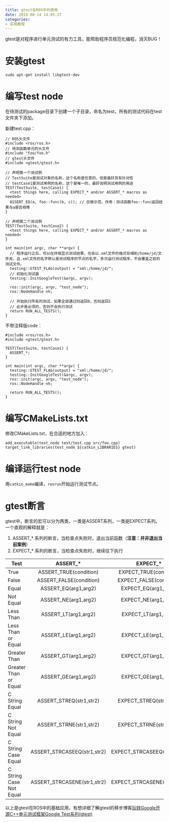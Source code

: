 ```yaml
---
title: gtest在ROS中的使用
date: 2018-08-14 14:05:27
categories: 
- 实用教程
---
```


gtest是对程序进行单元测试的有力工具，能帮助程序员规范化编程，消灭BUG！

# 安装gtest

```
sudo apt-get install libgtest-dev
```

# 编写test node

在待测试的package目录下创建一个子目录，命名为test，所有的测试代码在test文件夹下添加。

新建test.cpp：

```
// ROS头文件
#include <ros/ros.h>
// 待测函数单元的头文件
#include "foo/foo.h"
// gtest头文件
#include <gtest/gtest.h>

// 声明第一个测试例
// TestSuite是测试对象的名称，这个名称是任意的，但是最好具有针对性
// testCase1是测试用例的名称，这个是唯一的，最好说明测试用例的用途
TEST(TestSuite, testCase1) {
  <test things here, calling EXPECT_* and/or ASSERT_* macros as needed>
  ASSERT_EQ(a, foo::func(b, c)); // 仅做示范，作用：测试函数foo::func返回结果与a是否相等
}

// 声明第二个测试例
TEST(TestSuite, testCase2) {
  <test things here, calling EXPECT_* and/or ASSERT_* macros as needed>
}

int main(int argc, char **argv) {
  // 程序运行之后，可以在终端显示测试结果，也会以.xml文件的格式存储到/home/jd/文件夹，且.xml文件的名字默认是测试程序的节点的名字，多次运行测试程序，不会覆盖之前的测试文件。
  testing::GTEST_FLAG(output) = "xml:/home/jd/";
  // 初始化测试器
  testing::InitGoogleTest(&argc, argv);

  ros::init(argc, argv, "test_node");
  ros::NodeHandle nh;

  // 开始执行所有的测试，如果全部通过则返回0，否则返回1
  // 此步是必须的，否则不会执行测试
  return RUN_ALL_TESTS();
}
```

不带注释版code：

```
#include <ros/ros.h>
#include <gtest/gtest.h>

TEST(TestSuite, testCase1) {
  ASSERT_*;
}

int main(int argc, char **argv) {
  testing::GTEST_FLAG(output) = "xml:/home/jd/";
  testing::InitGoogleTest(&argc, argv);
  ros::init(argc, argv, "test_node");
  ros::NodeHandle nh;

  return RUN_ALL_TESTS();
}
```

# 编写CMakeLists.txt

修改CMakeLists.txt，在合适的地方加入：

```
add_executable(test_node test/test.cpp src/foo.cpp)
target_link_libraries(test_node ${catkin_LIBRARIES} gtest)
```

# 编译运行test node

用`catkin_make`编译，`rosrun`开始运行测试节点。

# gtest断言

gtest中，断言的宏可以分为两类，一类是ASSERT系列，一类是EXPECT系列。一个直观的解释就是：

1. ASSERT_\* 系列的断言，当检查点失败时，退出当前函数（**注意：并非退出当前案例**）
2. EXPECT_\* 系列的断言，当检查点失败时，继续往下执行

| Test	| ASSERT_*	| EXPECT_* |
| --------   | :-----:   | :----: |
| True	| ASSERT_TRUE(condition)	| EXPECT_TRUE(condition) |
| False	| ASSERT_FALSE(condition)	| EXPECT_FALSE(condition) |
| Equal	| ASSERT_EQ(arg1,arg2)	| EXPECT_EQ(arg1,arg2) |
| Not Equal	| ASSERT_NE(arg1,arg2)	| EXPECT_NE(arg1,arg2) |
| Less Than	| ASSERT_LT(arg1,arg2)	| EXPECT_LT(arg1,arg2) |
| Less Than or Equal	| ASSERT_LE(arg1,arg2)	| EXPECT_LE(arg1,arg2) |
| Greater Than	| ASSERT_GT(arg1,arg2)	| EXPECT_GT(arg1,arg2) |
| Greater Than or Equal	| ASSERT_GE(arg1,arg2)	| EXPECT_GE(arg1,arg2) |
| C String Equal	| ASSERT_STREQ(str1,str2)	| EXPECT_STREQ(str1,str2) |
| C String Not Equal	| ASSERT_STRNE(str1,str2)	| EXPECT_STRNE(str1,str2) |
| C String Case Equal	| ASSERT_STRCASEEQ(str1,str2)	| EXPECT_STRCASEEQ(str1,str2) |
| C String Case Not Equal	| ASSERT_STRCASENE(str1,str2)	| EXPECT_STRCASENE(str1,str2) |

以上是gtest在ROS中的基础应用，有想详细了解gtest的移步博客[玩转Google开源C++单元测试框架Google Test系列(gtest)](http://www.cnblogs.com/coderzh/archive/2009/03/31/1426758.html)